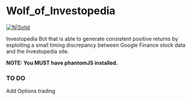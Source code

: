 # Wolf_of_Investopedia

[![N|Solid](static/bg.png)](https://www.investopedia.com/)

Investopedia Bot that is able to generate consistent positive returns by exploiting a small timing discrepancy between Google Finance stock data and the Investopedia site.

**NOTE: You MUST have phantomJS installed.**

### TO DO


Add Options trading